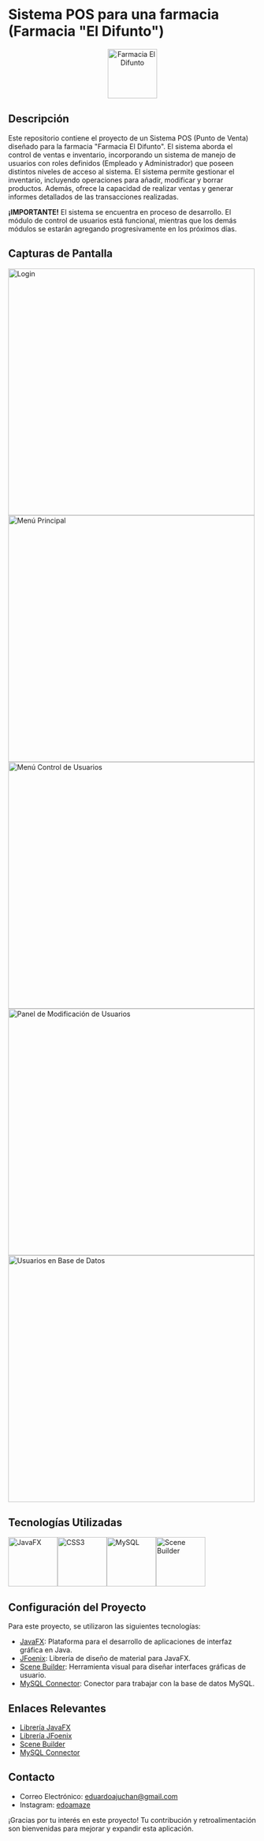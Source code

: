 # Sistema POS para una farmacia (Farmacia "El Difunto")

<div align="center">
  <img src="https://i.imgur.com/QGRAxgx.png" alt="Farmacia El Difunto" width="100"/>
</div>


## Descripción

Este repositorio contiene el proyecto de un Sistema POS (Punto de Venta) diseñado para la farmacia "Farmacia El Difunto". El sistema aborda el control de ventas e inventario, incorporando un sistema de manejo de usuarios con roles definidos (Empleado y Administrador) que poseen distintos niveles de acceso al sistema. El sistema permite gestionar el inventario, incluyendo operaciones para añadir, modificar y borrar productos. Además, ofrece la capacidad de realizar ventas y generar informes detallados de las transacciones realizadas.

**¡IMPORTANTE!** El sistema se encuentra en proceso de desarrollo. El módulo de control de usuarios está funcional, mientras que los demás módulos se estarán agregando progresivamente en los próximos días.

## Capturas de Pantalla

<div style="display: align = "center";">
  <img src="https://i.imgur.com/XikRebD.png" alt="Login" width="500"/>
  <img src="https://i.imgur.com/60EgZzD.png" alt="Menú Principal" width="500"/>
  <img src="https://i.imgur.com/cTjoQGE.png" alt="Menú Control de Usuarios" width="500"/>
  <img src="https://i.imgur.com/pGp3A1M.png" alt="Panel de Modificación de Usuarios" width="500"/>
</div>

<div style="display: flex;">
  <img src="https://i.imgur.com/lyaV43u.png" alt="Usuarios en Base de Datos" width="500"/>
</div>

## Tecnologías Utilizadas

<div style="display: flex;">
  <img src="https://repository-images.githubusercontent.com/400161932/257a8be2-bbf2-4218-a55b-219d819578b2" alt="JavaFX" width="100"/>
  <img src="https://upload.wikimedia.org/wikipedia/commons/thumb/6/62/CSS3_logo.svg/800px-CSS3_logo.svg.png" alt="CSS3" width="100"/>
  <img src="https://www.freepnglogos.com/uploads/logo-mysql-png/logo-mysql-mysql-logo-png-images-are-download-crazypng-21.png" alt="MySQL" width="100"/>
  <img src="https://i0.wp.com/gluonhq.com/wp-content/uploads/2015/02/SceneBuilderLogo.png?fit=781%2C781&ssl=1" alt="Scene Builder" width="100"/>
</div>

## Configuración del Proyecto

Para este proyecto, se utilizaron las siguientes tecnologías:

- [JavaFX](https://openjfx.io/): Plataforma para el desarrollo de aplicaciones de interfaz gráfica en Java.
- [JFoenix](https://github.com/sshahine/JFoenix): Librería de diseño de material para JavaFX.
- [Scene Builder](https://gluonhq.com/products/scene-builder/): Herramienta visual para diseñar interfaces gráficas de usuario.
- [MySQL Connector](https://dev.mysql.com/downloads/connector/j/): Conector para trabajar con la base de datos MySQL.

## Enlaces Relevantes

- [Librería JavaFX](https://openjfx.io/)
- [Librería JFoenix](https://github.com/sshahine/JFoenix)
- [Scene Builder](https://gluonhq.com/products/scene-builder/)
- [MySQL Connector](https://dev.mysql.com/downloads/connector/j/)

## Contacto

- Correo Electrónico: eduardoajuchan@gmail.com
- Instagram: [edoamaze](https://www.instagram.com/edoamaze/)

¡Gracias por tu interés en este proyecto! Tu contribución y retroalimentación son bienvenidas para mejorar y expandir esta aplicación.
